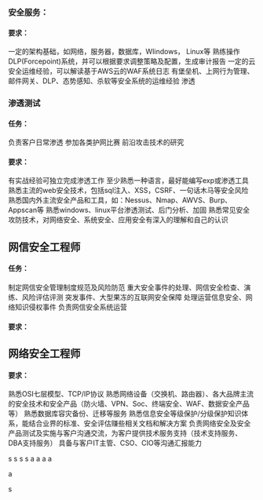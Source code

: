  
### 安全服务：
#### 要求：
一定的架构基础，如网络，服务器，数据库，WIindows， Linux等
熟练操作DLP(Forcepoint)系统，并可以根据要求调整策略及配置，生成审计报告
一定的云安全运维经验，可以解读基于AWS云的WAF系统日志
有堡垒机、上网行为管理、邮件网关、DLP、态势感知、杀软等安全系统的运维经验
渗透

### 渗透测试
#### 任务：
负责客户日常渗透
参加各类护网比赛
前沿攻击技术的研究
#### 要求：
有实战经验可独立完成渗透工作
至少熟悉一种语言，最好能编写exp或渗透工具
熟悉主流的web安全技术，包括sql注入、XSS，CSRF、一句话木马等安全风险
熟悉国内外主流安全产品和工具，如：Nessus、Nmap、AWVS、Burp、Appscan等
熟悉windows、linux平台渗透测试、后门分析、加固
熟悉常见安全攻防技术，对网络安全、系统安全、应用安全有深入的理解和自己的认识


## 网信安全工程师
#### 任务：
制定网信安全管理制度规范及风险防范
重大安全事件的处理、网信安全检查、演练、风险评估评测
突发事件、大型果冻的互联网安全保障
处理运营信息安全、网络知识侵权事件
负责网信安全系统运营

#### 要求：


## 网络安全工程师
#### 要求：
熟悉OSI七层模型、TCP/IP协议
熟悉网络设备（交换机、路由器）、各大品牌主流的安全技术和安全产品（防火墙、VPN、Soc、终端安全、WAF、数据安全产品等）
熟悉数据库容灾备份、迁移等服务
熟悉信息安全等级保护/分级保护知识体系，能结合业界的标准、安全评估赚些相关文档和解决方案
负责网络安全及安全产品测试及实施与客户沟通交流，为客户提供技术服务支持（技术支持服务、DBA支持服务）
具备与客户IT主管、CSO、CIO等沟通汇报能力

s
s
s
s
a
a
a
a

a

s

